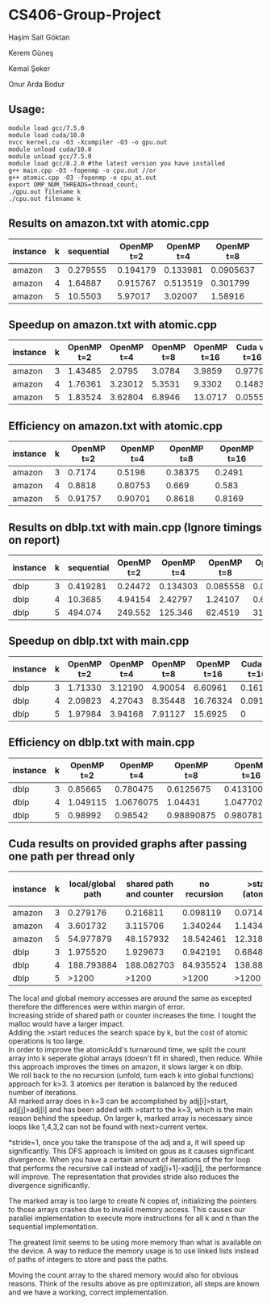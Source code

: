 # CS406-Group-Project

Haşim Sait Göktan

Kerem Güneş

Kemal Şeker

Onur Arda Bodur

## Usage:
    module load gcc/7.5.0
    module load cuda/10.0
    nvcc kernel.cu -O3 -Xcompiler -O3 -o gpu.out
    module unload cuda/10.0
    module unload gcc/7.5.0
    module load gcc/8.2.0 #the latest version you have installed
    g++ main.cpp -O3 -fopenmp -o cpu.out //or
    g++ atomic.cpp -O3 -fopenmp -o cpu_at.out
    export OMP_NUM_THREADS=thread_count;
    ./gpu.out filename k
    ./cpu.out filename k
    
    
## Results on amazon.txt with atomic.cpp
| instance    | k | sequential | OpenMP t=2 | OpenMP t=4 | OpenMP t=8 | OpenMP t=16 | Cuda        |
| ----------- | - | ---------- | ---------- | ---------- | ---------- | ----------- | ----------- |
| amazon      | 3 |  0.279555  |  0.194179  |  0.133981  |  0.0905637 |  0.0699001  |  0.071476   |
| amazon      | 4 |  1.64887   |  0.915767  |  0.513519  |  0.301799  |  0.173176   |  1.167217   |
| amazon      | 5 |  10.5503   |  5.97017   |  3.02007   |  1.58916   |  0.838295   |  15.079791  |

## Speedup on amazon.txt with atomic.cpp
| instance    | k | OpenMP t=2 | OpenMP t=4 | OpenMP t=8 | OpenMP t=16 | Cuda vs t=16 |
| ----------- | - | ---------- | ---------- | ---------- | ----------- | ------------ |
| amazon      | 3 |  1.43485   |  2.0795    |  3.0784    |  3.9859     |  0.97795     |
| amazon      | 4 |  1.76361   |  3.23012   |  5.3531    |  9.3302     |  0.14836     |
| amazon      | 5 |  1.83524   |  3.62804   |  6.8946    |  13.0717    |  0.05559     |

## Efficiency on amazon.txt with atomic.cpp
| instance    | k | OpenMP t=2 | OpenMP t=4 | OpenMP t=8 | OpenMP t=16 |
| ----------- | - | ---------- | ---------- | ---------- | ----------- |
| amazon      | 3 |  0.7174    |  0.5198    |  0.38375   |  0.2491     |
| amazon      | 4 |  0.8818    |  0.80753   |  0.669     |  0.583      |
| amazon      | 5 |  0.91757   |  0.90701   |  0.8618    |  0.8169     |

## Results on dblp.txt with main.cpp (Ignore timings on report)
| instance    | k | sequential | OpenMP t=2 | OpenMP t=4 | OpenMP t=8 | OpenMP t=16 | Cuda        |
| ----------- | - | ---------- | ---------- | ---------- | ---------- | ----------- | ----------- |
| dblp        | 3 |  0.419281  |  0.24472   |  0.134303  |  0.085558  |  0.063435   |  0.679071   |
| dblp        | 4 |  10.3685   |  4.94154   |  2.42797   |  1.24107   |  0.618526   |  50.470917  |        
| dblp        | 5 |  494.074   |  249.552   |  125.346   |  62.4519   |  31.4846    |  >1200      |

## Speedup on dblp.txt with main.cpp
| instance    | k | OpenMP t=2 | OpenMP t=4 | OpenMP t=8 | OpenMP t=16 | Cuda vs t=16 |
| ----------- | - | ---------- | ---------- | ---------- | ----------- | ------------ |
| dblp        | 3 |  1.71330   |  3.12190   |  4.90054   |  6.60961    |  0.16185     |
| dblp        | 4 |  2.09823   |  4.27043   |  8.35448   |  16.76324   |  0.09199     |
| dblp        | 5 |  1.97984   |  3.94168   |  7.91127   |  15.6925    |  0           |

## Efficiency on dblp.txt with main.cpp
| instance    | k | OpenMP t=2 | OpenMP t=4 | OpenMP t=8 | OpenMP t=16 |
| ----------- | - | ---------- | ---------- | ---------- | ----------- |
| dblp        | 3 |  0.85665   |  0.780475  |  0.6125675 |  0.413100625|
| dblp        | 4 |  1.049115  |  1.0676075 |  1.04431   |  1.0477025  |
| dblp        | 5 |  0.98992   |  0.98542   |  0.98890875|  0.98078125 |

## Cuda results on provided graphs after passing one path per thread only
| instance    | k |  local/global path |  shared path and counter |no recursion| >start (atomic) | multiple counters then reduce |
| ----------- | - | ------------------ | ------------------------ | ---------- | --------------- | ----------------------------- |
| amazon      | 3 |  0.279176          |  0.216811                |  0.098119  |  0.071492       |  0.073181                     |
| amazon      | 4 |  3.601732          |  3.115706                |  1.340244  |  1.143491       |  1.163768                     |
| amazon      | 5 |  54.977879         |  48.157932               |  18.542461 |  12.318878      |  12.341285                    |
| dblp        | 3 |  1.975520          |  1.929673                |  0.942191  |  0.684884       |  0.699602                     |
| dblp        | 4 |  188.793884        |  188.082703              |  84.935524 |  138.882248     |  257.226624                   |
| dblp        | 5 |  >1200             |  >1200                   |  >1200     |  >1200          |  >1200                        |

The local and global memory accesses are around the same as excepted therefore the differences were within margin of error.<br>
Increasing stride of shared path or counter increases the time. I tought the malloc would have a larger impact.<br>
Adding the >start reduces the search space by k, but the cost of atomic operations is too large.<br> In order to improve the atomicAdd's turnaround time, we split the count array into k seperate global arrays (doesn't fit in shared), then reduce. While this approach improves the times on amazon, it slows larger k on dblp.<br>
We roll back to the no recursion (unfold, turn each k into global functions) approach for k>3. 3 atomics per iteration is balanced by the reduced number of iterations.<br>
All marked array does in k=3 can be accomplished by adj[i]>start, adj[j]>adj[i] and has been added with >start to the k=3, which is the main reason behind the speedup. On larger k, marked array is necessary since loops like 1,4,3,2 can not be found with next>current vertex.

*stride=1, once you take the transpose of the adj and a, it will speed up significantly. This DFS approach is limited on gpus as it causes significant divergence. When you have a certain amount of iterations of the for loop that performs the recursive call instead of xadj[i+1]-xadj[i], the performance will improve. The representation that provides stride also reduces the divergence significantly.

The marked array is too large to create N copies of, initializing the pointers to those arrays crashes due to invalid memory access. This causes our parallel implementation to execute more instructions for all k and n than the sequential implementation.

The greatest limit seems to be using more memory than what is available on the device. A way to reduce the memory usage is to use linked lists instead of paths of integers to store and pass the paths.

Moving the count array to the shared memory would also for obvious reasons. Think of the results above as pre optimization, all steps are known and we have a working, correct implementation.
